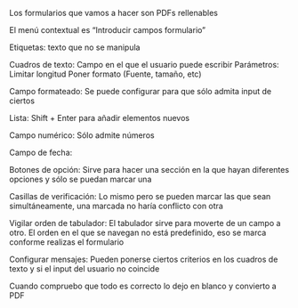 Los formularios que vamos a hacer son PDFs rellenables

El menú contextual es “Introducir campos formulario”

Etiquetas: texto que no se manipula

Cuadros de texto: Campo en el que el usuario puede escribir
Parámetros:
Limitar longitud
Poner formato (Fuente, tamaño, etc)

Campo formateado: Se puede configurar para que sólo admita input de ciertos 

Lista: Shift + Enter para añadir elementos nuevos

Campo numérico: Sólo admite números

Campo de fecha: 

Botones de opción: Sirve para hacer una sección en la que hayan diferentes opciones y sólo se puedan marcar una

Casillas de verificación: Lo mismo pero se pueden marcar las que sean simultáneamente, una marcada no haría conflicto con otra

Vigilar orden de tabulador: El tabulador sirve para moverte de un campo a otro. El orden en el que se navegan no está predefinido, eso se marca conforme realizas el formulario

Configurar mensajes: Pueden ponerse ciertos criterios en los cuadros de texto y si el input del usuario no coincide 


Cuando compruebo que todo es correcto lo dejo en blanco y convierto a PDF